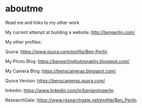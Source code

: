# aboutme
Read me and links to my other work

My current attempt at building a website: http://benperlin.com/

My other profiles:

Quora: https://www.quora.com/profile/Ben-Perlin

My Photo Blog: https://benperlinphotography.blogspot.com/



My Camera Blog: https://benscameras.blogspot.com/

Quora Version: https://benscameras.quora.com/

linkedin: https://www.linkedin.com/in/benjaminperlin

ResearchGate: https://www.researchgate.net/profile/Ben_Perlin
